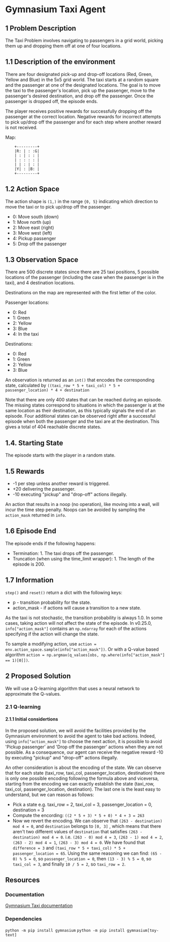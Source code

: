 # Gymnasium Taxi Agent

## 1 Problem Description

The Taxi Problem involves navigating to passengers in a grid world, picking them up and dropping them
off at one of four locations.

## 1.1 Description of the environment

There are four designated pick-up and drop-off locations (Red, Green, Yellow and Blue) in the
5x5 grid world. The taxi starts at a random square and the passenger at one of the
designated locations. The goal is to move the taxi to the passenger's location, pick up the passenger,
move to the passenger's desired destination, and
drop off the passenger. Once the passenger is dropped off, the episode ends.

The player receives positive rewards for successfully dropping off the passenger at the correct
location. Negative rewards for incorrect attempts to pick up/drop off the passenger and
for each step where another reward is not received.

Map:

        +---------+
        |R: | : :G|
        | : | : : |
        | : : : : |
        | | : | : |
        |Y| : |B: |
        +---------+

## 1.2 Action Space

The action shape is `(1,)` in the range `{0, 5}` indicating
which direction to move the taxi or to pick up/drop off the passenger.

- 0: Move south (down)
- 1: Move north (up)
- 2: Move east (right)
- 3: Move west (left)
- 4: Pickup passenger
- 5: Drop off the passenger

## 1.3 Observation Space

There are 500 discrete states since there are 25 taxi positions, 5 possible
locations of the passenger (including the case when the passenger is in the
taxi), and 4 destination locations.

Destinations on the map are represented with the first letter of the color.

Passenger locations:

- 0: Red
- 1: Green
- 2: Yellow
- 3: Blue
- 4: In the taxi

Destinations:

- 0: Red
- 1: Green
- 2: Yellow
- 3: Blue

An observation is returned as an `int()` that encodes the corresponding state, calculated by
`((taxi_row * 5 + taxi_col) * 5 + passenger_location) * 4 + destination`

Note that there are only 400 states that can be reached during an
episode. The missing states correspond to situations in which the passenger
is at the same location as their destination, as this typically signals the
end of an episode. Four additional states can be observed right after a
successful episode when both the passenger and the taxi are at the destination.
This gives a total of 404 reachable discrete states.

## 1.4. Starting State

The episode starts with the player in a random state.

## 1.5 Rewards

- -1 per step unless another reward is triggered.
- +20 delivering the passenger.
- -10  executing "pickup" and "drop-off" actions illegally.

An action that results in a noop (no operation), like moving into a wall, will incur the time step
penalty. Noops can be avoided by sampling the `action_mask` returned in `info`.

## 1.6 Episode End

The episode ends if the following happens:

- Termination:
        1. The taxi drops off the passenger.
- Truncation (when using the time_limit wrapper):
        1. The length of the episode is 200.

## 1.7 Information

`step()` and `reset()` return a dict with the following keys:

- p - transition probability for the state.
- action_mask - if actions will cause a transition to a new state.

As the taxi is not stochastic, the transition probability is always 1.0.
In some cases, taking action will not affect the state of the episode.
In v0.25.0, ``info["action_mask"]`` contains an ``np.ndarray`` for each of the actions specifying
if the action will change the state.

To sample a modifying action, use ``action = env.action_space.sample(info["action_mask"])``.
Or with a Q-value based algorithm ``action = np.argmax(q_values[obs, np.where(info["action_mask"] == 1)[0]])``.

## 2 Proposed Solution

We will use a Q-learning algorithm that uses a neural network to approximate the Q-values.

### 2.1 Q-learning

#### 2.1.1 Initial considertions

In the proposed solution, we will avoid the facilities provided by the Gymnasium environment to avoid the agent to take bad actions. Indeed, using ``info["action_mask"]`` to choose the next action, it is possible to avoid 'Pickup passenger' and 'Drop off the passenger' actions when they are not possible. As a consequence, our agent can receive the negative reward -10 by executing "pickup" and "drop-off" actions illegally.

An other consideration is about the encoding of the state. We can observe that for each state (taxi_row, taxi_col, passenger_location, destination) there is only one possible encoding following the formula above and viceversa, starting from the encoding we can exactly establish the state (taxi_row, taxi_col, passenger_location, destination).
The last one is the least easy to understand, but we can reason as follows:

- Pick a state e.g. taxi_row = 2, taxi_col = 3, passenger_location = 0, destination = 3
- Compute the encording: ``((2 * 5 + 3) * 5 + 0) * 4 + 3 = 263``
- Now we revert the encoding. We can observe that ``(263 - destination) mod 4 = 0``, and ``destination`` belongs to ``[0, 3]`` , which means that there aren't two different values of ``destination`` that satisfies ``(263 - destination) mod 4 = 0``. i.e. ``(263 - 0) mod 4 = 3``, ``(263 - 1) mod 4 = 2``, ``(263 - 2) mod 4 = 1``, ``(263 - 3) mod 4 = 0``.
We have found that ``difference = 3`` and ``(taxi_row * 5 + taxi_col) * 5 + passenger_location = 65``. Using the same reasoning we can find: ``(65 - 0) % 5 = 0``, so ``passenger_location = 0``, then ``(13 - 3) % 5 = 0``, so ``taxi_col = 3``, and finally ``10 / 5 = 2``, so ``taxi_row = 2``.

## Resources

### Documentation

[Gymnasium Taxi documentation](https://gymnasium.farama.org/environments/toy_text/taxi/#taxi_ref)

### Dependencies

```python -m pip install gymnasium```
```python -m pip install gymnasium[toy-text]```
